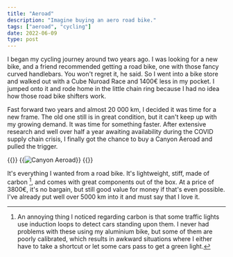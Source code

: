 ```yaml
---
title: "Aeroad"
description: "Imagine buying an aero road bike."
tags: ["aeroad", "cycling"]
date: 2022-06-09
type: post
---
```

I began my cycling journey around two years ago. I was looking for a new bike, and a friend recommended getting a road bike, one with those fancy curved handlebars. You won't regret it, he said. So I went into a bike store and walked out with a Cube Nuroad Race and 1400€ less in my pocket. I jumped onto it and rode home in the little chain ring because I had no idea how those road bike shifters work.

Fast forward two years and almost 20 000 km, I decided it was time for a new frame. The old one still is in great condition, but it can't keep up with my growing demand. It was time for something faster. After extensive research and well over half a year awaiting availability during the COVID supply chain crisis, I finally got the chance to buy a Canyon Aeroad and pulled the trigger.

{{<escape>}}
  {{<image src="images/aeroad.jpg" alt="Canyon Aeroad">}}
{{</escape>}}

It's everything I wanted from a road bike. It's lightweight, stiff, made of carbon [^1], and comes with great components out of the box. At a price of 3800€, it's no bargain, but still good value for money if that's even possible. I've already put well over 5000 km into it and must say that I love it.

[^1]: An annoying thing I noticed regarding carbon is that some traffic lights use induction loops to detect cars standing upon them. I never had problems with these using my aluminium bike, but some of them are poorly calibrated, which results in awkward situations where I either have to take a shortcut or let some cars pass to get a green light.
